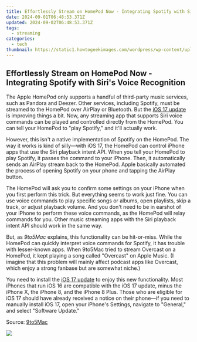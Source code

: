 ```yaml
---
title: Effortlessly Stream on HomePod Now - Integrating Spotify with Siri's Voice Recognition
date: 2024-09-01T06:48:53.371Z
updated: 2024-09-02T06:48:53.371Z
tags:
  - streaming
categories:
  - tech
thumbnail: https://static1.howtogeekimages.com/wordpress/wp-content/uploads/2023/02/20488dd5.jpg
---
```


## Effortlessly Stream on HomePod Now - Integrating Spotify with Siri's Voice Recognition

The Apple HomePod only supports a handful of third-party music services, such as Pandora and Deezer. Other services, including Spotify, must be streamed to the HomePod over AirPlay or Bluetooth. But the [iOS 17 update](https://screen-recording.techidaily.com/enhanced-team-collaboration-with-slack-plus-filmora-timelines-for-2024/) is improving things a bit. Now, any streaming app that supports Siri voice commands can be played and controlled directly from the HomePod. You can tell your HomePod to "play Spotify," and it'll actually work.

 However, this isn't a native implementation of Spotify on the HomePod. The way it works is kind of silly—with iOS 17, the HomePod can control iPhone apps that use the Siri playback intent API. When you tell your HomePod to play Spotify, it passes the command to your iPhone. Then, it automatically sends an AirPlay stream back to the HomePod. Apple basically automated the process of opening Spotify on your phone and tapping the AirPlay button.

 The HomePod will ask you to confirm some settings on your iPhone when you first perform this trick. But everything seems to work just fine. You can use voice commands to play specific songs or albums, open playlists, skip a track, or adjust playback volume. And you don't need to be in earshot of your iPhone to perform these voice commands, as the HomePod will relay commands for you. Other music streaming apps with the Siri playback intent API should work in the same way.

 But, as _9to5Mac_ explains, this functionality can be hit-or-miss. While the HomePod can quickly interpret voice commands for Spotify, it has trouble with lesser-known apps. When 9to5Mac tried to stream Overcast on a HomePod, it kept playing a song called "Overcast" on Apple Music. (I imagine that this problem will mainly affect podcast apps like Overcast, which enjoy a strong fanbase but are somewhat niche.)

 You need to install the [iOS 17 update](https://screen-recording.techidaily.com/enhanced-team-collaboration-with-slack-plus-filmora-timelines-for-2024/) to enjoy this new functionality. Most iPhones that run iOS 16 are compatible with the iOS 17 update, minus the iPhone X, the iPhone 8, and the iPhone 8 Plus. Those who are eligible for iOS 17 should have already received a notice on their phone—if you need to manually install iOS 17, open your iPhone's Settings, navigate to "General," and select "Software Update."

 Source: [9to5Mac](https://9to5mac.com/2023/09/21/ios-17-play-spotify-music-on-homepod/)

<ins class="adsbygoogle"
     style="display:block"
     data-ad-format="autorelaxed"
     data-ad-client="ca-pub-7571918770474297"
     data-ad-slot="1223367746"></ins>



<ins class="adsbygoogle"
     style="display:block"
     data-ad-client="ca-pub-7571918770474297"
     data-ad-slot="8358498916"
     data-ad-format="auto"
     data-full-width-responsive="true"></ins>



<!-- affiliate ads begin -->
<a href="https://shop.mondly.com/affiliate.php?ACCOUNT=ATISTUDI&AFFILIATE=108875&PATH=https%3A%2F%2Fwww.mondly.com%3FAFFILIATE%3D108875%26RESOURCE%3D%2BEducational%2B970x90%2B"><img src="https://secure.avangate.com/images/merchant/69c418c33ec2e1a4267fa9bb77fa1428/educational-970x90.gif" border="0"></a>
<!-- affiliate ads end -->